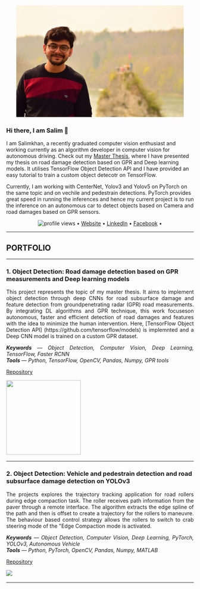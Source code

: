 <!--- [![Salimkhan](https://drive.google.com/file/d/10DTmw4AyieWaiKVOTv0mpNHVu4Dkjv-a/view?usp=sharing)](https://www.salimkhan.de)--->

<p align="center">
  <img src="DSC_0136 (2).JPG"width="450" height="300">
</p>

### Hi there, I am Salim 👋


I am Salimkhan, a recently graduated computer vision enthusiast and working currently as an algorithm developer in computer vision for autonomous driving. Check out my [Master Thesis](https://github.com/khany27/Object_Detection_Using_TensorFlow_1.15), where I have presented my thesis on road damage detection based on GPR and Deep learning models. It utilises TensorFlow Object Detection API and I have provided an easy tutorial to train a custom object detecotr on TensorFlow.

Currently, I am working with CenterNet, Yolov3 and Yolov5 on PyTorch on the same topic and on vechile and pedestrain detections. PyTorch provides great speed in running the inferences and hence my current project is to run the inference on an autonomous car to detect objects based on Camera and road damages based on GPR sensors.

<p align="center">
  <img src="https://gpvc.arturio.dev/khany27" alt="profile views"> •  
  <a href="https://www.salimkhan.de">Website</a> •
  <a href="https://www.linkedin.com/in/salimkhan-pathan/">LinkedIn</a> •
  <a href="https://www.facebook.com/khany27/">Facebook</a> •
</p>

<!--
**khany27/khany27** is a ✨ _special_ ✨ repository because its `README.md` (this file) appears on your GitHub profile. 


Here are some ideas to get you started:

- 🔭 I’m currently working on ...
- 🌱 I’m currently learning ...
- 👯 I’m looking to collaborate on ...
- 🤔 I’m looking for help with ...
- 💬 Ask me about ...
- 📫 How to reach me: ...
- 😄 Pronouns: ...
- ⚡ Fun fact: ...
-->
---
## PORTFOLIO

---
### 1. Object Detection: Road damage detection based on GPR measurements and Deep learning models
<p align="justify">
This project represents the topic of my master thesis. It  aims  to  implement  object  detection  through  deep  CNNs  for  road  subsurface  damage  and  feature  detection  from  groundpenetrating radar (GPR) road measurements. By integrating DL algorithms and GPR technique, this work focuseson autonomous,  faster and efficient detection of road damages and features with the idea to minimize the human intervention. Here, [TensorFlow Object Detection API] (https://github.com/tensorflow/models) is implemnted and a Deep CNN model is trained on a custom GPR dataset.<br> 
 
<p align="justify">
<i> <b>Keywords</b> — Object Detection, Computer Vision, Deep Learning, TensorFlow, Faster RCNN <br>
<b>Tools</b> — Python, TensorFlow, OpenCV, Pandas, Numpy, GPR tools </i> </p>

[Repository](https://github.com/khany27/object_detection#2-Download-TensorFlow-Object-Detection-API)
</p>
<img src="/images/GPR_detection.gif" width="200" height=200>

---

### 2. Object Detection: Vehicle and pedestrain detection and road subsurface damage detection on YOLOv3
<p align="justify">
The projects explores the trajectory tracking application for road rollers during edge compaction task. The roller receives path information from the paver through a remote interface. The algorithm extracts the edge spline of the path and then is offset to create a trajectory for the rollers to maneuvre. The behaviour based control strategy allows the rollers to switch to crab steering mode of the "Edge Compaction mode is activated. <br> 

<p align="justify">
<i><b>Keywords</b> — Object Detection, Computer Vision, Deep Learning, PyTorch, YOLOv3, Autonomous Vehicle <br>
<b>Tools</b> — Python, PyTorch, OpenCV, Pandas, Numpy, MATLAB </i> </p>
 
[Repository](https://github.com/khany27/yolov3_pytorch)
</p>

<img src="/images/temp_30_sec (1).gif"/>

---
